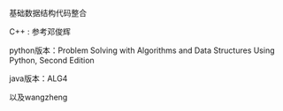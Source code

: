 基础数据结构代码整合


C++  :  参考邓俊辉

python版本：Problem Solving with Algorithms and Data Structures   Using Python, Second Edition

java版本：ALG4

以及wangzheng
